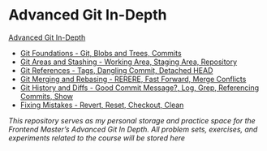 # Advanced Git In-Depth

[Advanced Git In-Depth](https://frontendmasters.com/courses/git-in-depth/)

- [Git Foundations - Git, Blobs and Trees, Commits](./01-git-foundations/README.md)
- [Git Areas and Stashing - Working Area, Staging Area, Repository](./02-git-areas-and-stashing/README.md)
- [Git References - Tags, Dangling Commit, Detached HEAD](./03-references-commits-branches/README.md)
- [Git Merging and Rebasing - RERERE, Fast Forward, Merge Conflicts](./04-merging-and-rebase/README.md)
- [Git History and Diffs - Good Commit Message?, Log, Grep, Referencing Commits, Show](./05-history-and-diffs/README.md)
- [Fixing Mistakes - Revert, Reset, Checkout, Clean](./06-fixing-mistakes/README.md)

_*This repository serves as my personal storage and practice space for the Frontend Master’s Advanced Git In Depth. All problem sets, exercises, and experiments related to the course will be stored here*_

<!-- ## [Advanced Git In-Depth](https://frontendmasters.com/courses/git-in-depth/)

The accompanying exercises for [Nina Zakharenko's](https://twitter.com/nnja) [Git In-Depth Video Workshop](https://frontendmasters.com/courses/git-in-depth/) on Frontend Masters.

![](images/git-in-depth.png)

[Watch the Course here](https://frontendmasters.com/courses/git-in-depth/).

## Resources

All of the resources you need for class are located in this repository.

### Slides
The PDF of the slides is in the `presentation` folder.

### Exercises
are in the `exercises` folder. The exercises will instruct you to clone an additional repository that is set up for completing the included exercises.


## Description

By coding along with us in this workshop you’ll:

 - Learn how git represents commits and branches internally to gain deep insights into how git works under the hood…
 - Discover the power of rebasing in git, along with how to avoid common pitfalls. Learn to tell when it’s appropriate to re-write history…
 - Discover how git hooks can make your life easier by running analysis on your code before you commit in order to prevent common errors from making their way into your codebase…
 - Discover lesser-known features of git that will save you hours of time when resolving merge conflicts and track down bugs…
 - Learn how to harness the power of the GitHub API to fetch information about your repositories.

## Author and Class Information

The course content and exercises were written by Nina Zakharenko.

Find her on:
- [Twitter @nnja](https://twitter.com/nnja)
- [LinkedIn](https://www.linkedin.com/in/ninaz/)
- [GitHub](https://github.com/nnja)

## Video Course

Front End Masters [Video screencast](http://frontendmasters.com/workshops/git-indepth/)
 -->
